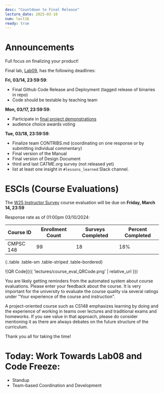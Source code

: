 ```yaml
---
desc: "Countdown to Final Release"
lecture_date: 2025-03-10
num: lect16
ready: true
---
```


# Announcements

Full focus on finalizing your product! 

Final lab, [Lab09](https://ucsb-cs148.github.io/w25/lab/lab09/), has the following deadlines: 

**Fri, 03/14, 23:59:59**: 

* Final Github Code Release and Deployment (tagged release of binaries in repo)
* Code should be testable by teaching team 

**Mon, 03/17, 23:59:59**: 

* Participate in [final project demonstrations](https://ucsb-cs148.github.io/w24/exam/project_presentations/) 
* audience choice awards voting

**Tue, 03/18, 23:59:59**: 
* Finalize team CONTRIBS.md (coordinating on one response or by submitting individual commentary) 
* Final version of the Manual 
* Final version of Design Document 
* third and last CATME.org survey (not released yet) 
* list at least one insight in `#lessons_learned` Slack channel.


# ESCIs (Course Evaluations)

The [W25 Instructor Survey](https://go.blueja.io/PqwV_o3TlkyuvzxpPp_91w) course evaluation will be due on **Friday, March 14, 23:59**

Response rate as of 01:00pm 03/10/2024:

| Course ID |	Enrollment Count	|Surveys Completed	|Percent Completed|
|-|-|-|-|
| CMPSC 148 	| 99	| 18 |	18% |
{:.table .table-sm .table-striped .table-bordered}

![QR Code]({{ 'lectures/course_eval_QRCode.png' | relative_url }})

You are likely getting reminders from the automated system about course evaluations. Please enter your feedback about the course.  It is very important for the university to evaluate the course quality via several ratings under "Your experience of the course and instruction". 

A project-oriented course such as CS148 emphasizes learning by doing and the experience of working in teams over lectures and traditional exams and homeworks. If you see value in that approach, please do consider mentioning it as there are always debates on the future structure of the curriculum.  

Thank you all for taking the time!  


# Today: Work Towards Lab08 and Code Freeze: 

* Standup 
* Team-based Coordination and Development

